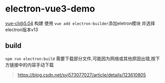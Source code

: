 # electron-vue3-demo

vue-cli@5.04 构建
使用 `vue add electron-builder`添加eletron模块
并选择electron版本v13

## build
`npm run electron:build`
需要下载部分文件,可能因为网络或其他原因出错,按下方链接中的内容手动下载
> https://blog.csdn.net/syj573077027/article/details/123610805

